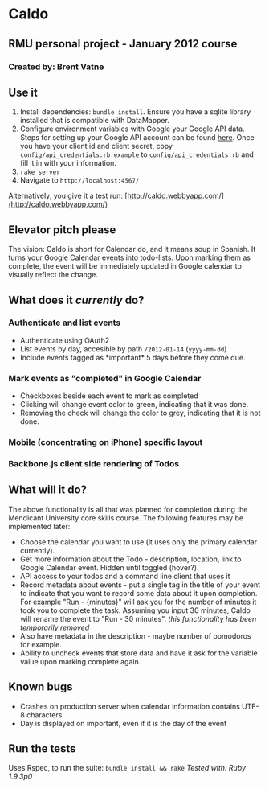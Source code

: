 # Caldo
## RMU personal project - January 2012 course
### Created by: Brent Vatne

## Use it
1. Install dependencies: `bundle install`. Ensure you have a sqlite
	 library installed that is compatible with DataMapper.
2. Configure environment variables with Google your Google API data.
   Steps for setting up your Google API account can be found [here](http://code.google.com/p/google-api-ruby-client/source/browse/calendar/README.md?repo=samples#29). Once you have your client id and client secret, copy `config/api_credentials.rb.example` to `config/api_credentials.rb` and fill it in with your information.
3. `rake server`
4. Navigate to `http://localhost:4567/`

Alternatively, you give it a test run: [http://caldo.webbyapp.com/](http://caldo.webbyapp.com/)

## Elevator pitch please
The vision: Caldo is short for Calendar do, and it means soup in Spanish. It
turns your Google Calendar events into todo-lists. Upon marking them as
complete, the event will be immediately updated in Google calendar to
visually reflect the change.

## What does it *currently* do?

### Authenticate and list events

- Authenticate using OAuth2
- List events by day, accesible by path `/2012-01-14` (`yyyy-mm-dd`)
- Include events tagged as \*important\* 5 days before they come due.

### Mark events as "completed" in Google Calendar

- Checkboxes beside each event to mark as completed
- Clicking will change event color to green, indicating that it was
	done.
- Removing the check will change the color to grey, indicating that it
	is not done.

### Mobile (concentrating on iPhone) specific layout

### Backbone.js client side rendering of Todos

## What will it do?

The above functionality is all that was planned for completion during
the Mendicant University core skills course. The following features may
be implemented later:

- Choose the calendar you want to use (it uses only the primary calendar currently).
- Get more information about the Todo - description, location, link to Google Calendar event. Hidden until toggled (hover?).
- API access to your todos and a command line client that uses it
- Record metadata about events - put a single tag in the title of your event to indicate that you want to
	record some data about it upon completion. For example "Run -
	{minutes}" will ask you for the number of minutes it took you to
	complete the task. Assuming you input 30 minutes, Caldo will rename the event
	to "Run - 30 minutes". *this functionality has been temporarily removed*
- Also have metadata in the description - maybe number of pomodoros for
  example.
- Ability to uncheck events that store data and have it ask for the variable value upon marking complete again.

## Known bugs

- Crashes on production server when calendar information contains UTF-8
  characters.
- Day is displayed on important, even if it is the day of the event

## Run the tests
Uses Rspec, to run the suite: `bundle install && rake`
*Tested with: Ruby 1.9.3p0*

